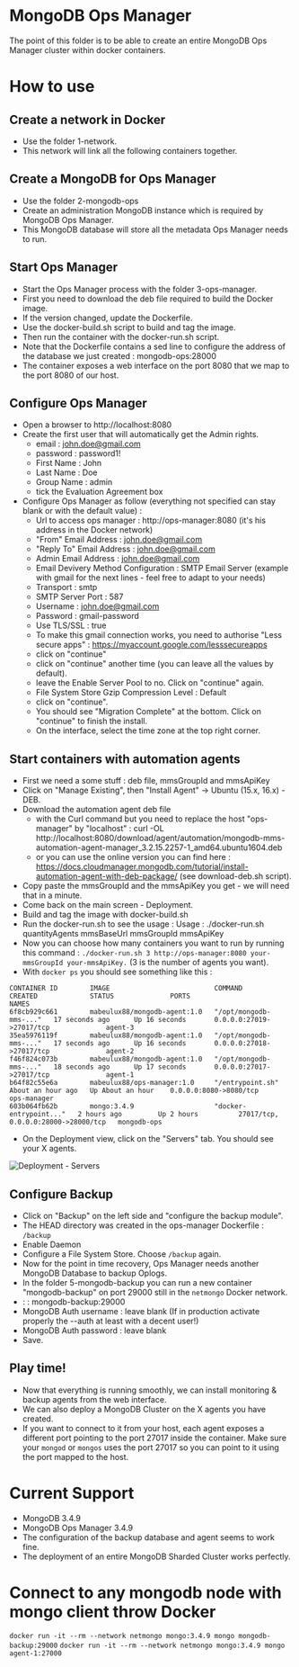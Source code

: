 # MongoDB Ops Manager
The point of this folder is to be able to create an entire MongoDB Ops Manager cluster within docker containers.

# How to use

## Create a network in Docker
 * Use the folder 1-network. 
 * This network will link all the following containers together.

## Create a MongoDB for Ops Manager
 * Use the folder 2-mongodb-ops
 * Create an administration MongoDB instance which is required by MongoDB Ops Manager.
 * This MongoDB database will store all the metadata Ops Manager needs to run.

## Start Ops Manager
 * Start the Ops Manager process with the folder 3-ops-manager.
 * First you need to download the deb file required to build the Docker image.
 * If the version changed, update the Dockerfile.
 * Use the docker-build.sh script to build and tag the image.
 * Then run the container with the docker-run.sh script.
 * Note that the Dockerfile contains a sed line to configure the address of the database we just created : mongodb-ops:28000
 * The container exposes a web interface on the port 8080 that we map to the port 8080 of our host.

## Configure Ops Manager
 * Open a browser to http://localhost:8080
 * Create the first user that will automatically get the Admin rights.
   - email : john.doe@gmail.com
   - password : password1!
   - First Name : John
   - Last Name : Doe
   - Group Name : admin
   - tick the Evaluation Agreement box
 * Configure Ops Manager as follow (everything not specified can stay blank or with the default value) : 
   - Url to access ops manager : http://ops-manager:8080 (it's his address in the Docker network)
   - "From" Email Address : john.doe@gmail.com
   - "Reply To" Email Address : john.doe@gmail.com
   - Admin Email Address : john.doe@gmail.com
   - Email Devivery Method Configuration : SMTP Email Server (example with gmail for the next lines - feel free to adapt to your needs)
   - Transport : smtp
   - SMTP Server Port : 587
   - Username : john.doe@gmail.com
   - Password : gmail-password
   - Use TLS/SSL : true
   - To make this gmail connection works, you need to authorise "Less secure apps" : https://myaccount.google.com/lesssecureapps
   - click on "continue"
   - click on "continue" another time (you can leave all the values by default).
   - leave the Enable Server Pool to no. Click on "continue" again.
   - File System Store Gzip Compression Level : Default
   - click on "continue".
   - You should see "Migration Complete" at the bottom. Click on "continue" to finish the install.
   - On the interface, select the time zone at the top right corner.

## Start containers with automation agents
 * First we need a some stuff : deb file, mmsGroupId and mmsApiKey
 * Click on "Manage Existing", then "Install Agent" -> Ubuntu (15.x, 16.x) - DEB.
 * Download the automation agent deb file
   - with the Curl command but you need to replace the host "ops-manager" by "localhost" : curl -OL http://localhost:8080/download/agent/automation/mongodb-mms-automation-agent-manager_3.2.15.2257-1_amd64.ubuntu1604.deb 
   - or you can use the online version you can find here : https://docs.cloudmanager.mongodb.com/tutorial/install-automation-agent-with-deb-package/ (see download-deb.sh script).
 * Copy paste the mmsGroupId and the mmsApiKey you get - we will need that in a minute.
 * Come back on the main screen - Deployment.
 * Build and tag the image with docker-build.sh
 * Run the docker-run.sh to see the usage : Usage : ./docker-run.sh quantityAgents mmsBaseUrl mmsGroupId mmsApiKey
 * Now you can choose how many containers you want to run by running this command : `./docker-run.sh 3 http://ops-manager:8080 your-mmsGroupId your-mmsApiKey.` (3 is the number of agents you want).
 * With `docker ps` you should see something like this :
```
CONTAINER ID        IMAGE                          COMMAND                  CREATED             STATUS              PORTS                                 NAMES
6f8cb929c661        mabeulux88/mongodb-agent:1.0   "/opt/mongodb-mms-..."   17 seconds ago      Up 16 seconds       0.0.0.0:27019->27017/tcp              agent-3
35ea5976119f        mabeulux88/mongodb-agent:1.0   "/opt/mongodb-mms-..."   17 seconds ago      Up 16 seconds       0.0.0.0:27018->27017/tcp              agent-2
f46f824c073b        mabeulux88/mongodb-agent:1.0   "/opt/mongodb-mms-..."   18 seconds ago      Up 17 seconds       0.0.0.0:27017->27017/tcp              agent-1
b64f82c55e6a        mabeulux88/ops-manager:1.0     "/entrypoint.sh"         About an hour ago   Up About an hour    0.0.0.0:8080->8080/tcp                ops-manager
603b064fb62b        mongo:3.4.9                    "docker-entrypoint..."   2 hours ago         Up 2 hours          27017/tcp, 0.0.0.0:28000->28000/tcp   mongodb-ops
```
 * On the Deployment view, click on the "Servers" tab. You should see your X agents.

![Deployment - Servers](/screenshots/deployment-servers.png?raw=true "Deployment - Servers")

## Configure Backup
 * Click on "Backup" on the left side and "configure the backup module".
 * The HEAD directory was created in the ops-manager Dockerfile : `/backup`
 * Enable Daemon
 * Configure a File System Store. Choose `/backup` again.
 * Now for the point in time recovery, Ops Manager needs another MongoDB Database to backup Oplogs.
 * In the folder 5-mongodb-backup you can run a new container "mongodb-backup" on port 29000 still in the `netmongo` Docker network.
 * <hostname>:<port> : mongodb-backup:29000
 * MongoDB Auth username : leave blank (If in production activate properly the --auth at least with a decent user!)
 * MongoDB Auth password : leave blank
 * Save.

## Play time!
 * Now that everything is running smoothly, we can install monitoring & backup agents from the web interface.
 * We can also deploy a MongoDB Cluster on the X agents you have created.
 * If you want to connect to it from your host, each agent exposes a different port pointing to the port 27017 inside the container. Make sure your `mongod` or `mongos` uses the port 27017 so you can point to it using the port mapped to the host.

# Current Support
* MongoDB 3.4.9
* MongoDB Ops Manager 3.4.9
* The configuration of the backup database and agent seems to work fine.
* The deployment of an entire MongoDB Sharded Cluster works perfectly.

# Connect to any mongodb node with mongo client throw Docker
`docker run -it --rm --network netmongo mongo:3.4.9 mongo mongodb-backup:29000`
`docker run -it --rm --network netmongo mongo:3.4.9 mongo agent-1:27000`
